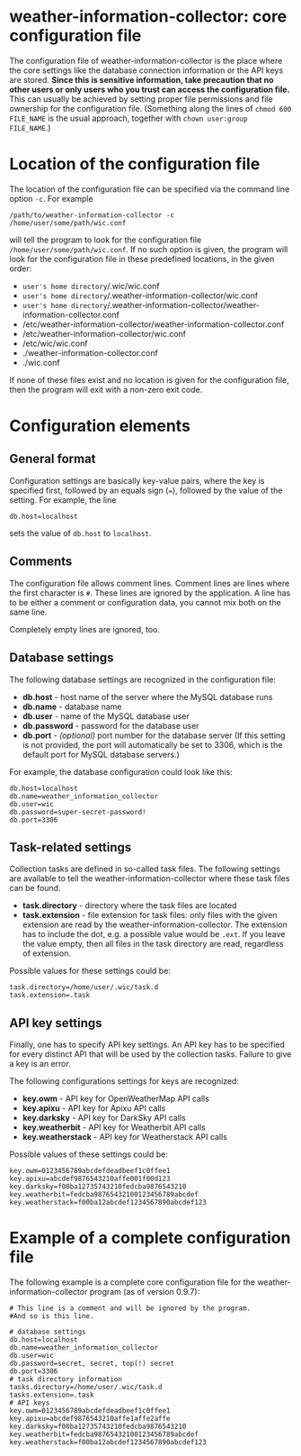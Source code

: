 # weather-information-collector: core configuration file

The configuration file of weather-information-collector is the place where the
core settings like the database connection information or the API keys are
stored. **Since this is sensitive information, take precaution that no other
users or only users who you trust can access the configuration file.** This can
usually be achieved by setting proper file permissions and file ownership for
the configuration file. (Something along the lines of `chmod 600 FILE_NAME` is
the usual approach, together with `chown user:group FILE_NAME`.)

# Location of the configuration file

The location of the configuration file can be specified via the command line
option `-c`. For example

    /path/to/weather-information-collector -c /home/user/some/path/wic.conf

will tell the program to look for the configuration file
`/home/user/some/path/wic.conf`. If no such option is given, the program will
look for the configuration file in these predefined locations, in the given
order:

* `user's home directory`/.wic/wic.conf
* `user's home directory`/.weather-information-collector/wic.conf
* `user's home directory`/.weather-information-collector/weather-information-collector.conf
* /etc/weather-information-collector/weather-information-collector.conf
* /etc/weather-information-collector/wic.conf
* /etc/wic/wic.conf
* ./weather-information-collector.conf
* ./wic.conf

If none of these files exist and no location is given for the configuration
file, then the program will exit with a non-zero exit code.

# Configuration elements

## General format

Configuration settings are basically key-value pairs, where the key is specified
first, followed by an equals sign (`=`), followed by the value of the setting.
For example, the line

    db.host=localhost

sets the value of `db.host` to `localhost`.

## Comments

The configuration file allows comment lines. Comment lines are lines where the
first character is `#`. These lines are ignored by the application. A line has
to be either a comment or configuration data, you cannot mix both on the same
line.

Completely empty lines are ignored, too.

## Database settings

The following database settings are recognized in the configuration file:

* **db.host** - host name of the server where the MySQL database runs
* **db.name** - database name
* **db.user** - name of the MySQL database user
* **db.password** - password for the database user
* **db.port** - _(optional)_ port number for the database server
  (If this setting is not provided, the port will automatically be set to 3306,
   which is the default port for MySQL database servers.)

For example, the database configuration could look like this:

    db.host=localhost
    db.name=weather_information_collector
    db.user=wic
    db.password=super-secret-password!
    db.port=3306

## Task-related settings

Collection tasks are defined in so-called task files. The following settings
are available to tell the weather-information-collector where these task files
can be found.

* **task.directory** - directory where the task files are located
* **task.extension** - file extension for task files: only files with the given
  extension are read by the weather-information-collector. The extension has to
  include the dot, e.g. a possible value would be `.ext`. If you leave the value
  empty, then all files in the task directory are read, regardless of extension.

Possible values for these settings could be:

    task.directory=/home/user/.wic/task.d
    task.extension=.task

## API key settings

Finally, one has to specify API key settings. An API key has to be specified for
every distinct API that will be used by the collection tasks. Failure to give a
key is an error.

The following configurations settings for keys are recognized:

* **key.owm** - API key for OpenWeatherMap API calls
* **key.apixu** - API key for Apixu API calls
* **key.darksky** - API key for DarkSky API calls
* **key.weatherbit** - API key for Weatherbit API calls
* **key.weatherstack** - API key for Weatherstack API calls

Possible values of these settings could be:

    key.owm=0123456789abcdefdeadbeef1c0ffee1
    key.apixu=abcdef9876543210affe001f00d123
    key.darksky=f00ba12735743210fedcba9876543210
    key.weatherbit=fedcba98765432100123456789abcdef
    key.weatherstack=f00ba12abcdef1234567890abcdef123

# Example of a complete configuration file

The following example is a complete core configuration file for the
weather-information-collector program (as of version 0.9.7):

    # This line is a comment and will be ignored by the program.
    #And so is this line.

    # database settings
    db.host=localhost
    db.name=weather_information_collector
    db.user=wic
    db.password=secret, secret, top(!) secret
    db.port=3306
    # task directory information
    tasks.directory=/home/user/.wic/task.d
    tasks.extension=.task
    # API keys
    key.owm=0123456789abcdefdeadbeef1c0ffee1
    key.apixu=abcdef9876543210affe1affe2affe
    key.darksky=f00ba12735743210fedcba9876543210
    key.weatherbit=fedcba98765432100123456789abcdef
    key.weatherstack=f00ba12abcdef1234567890abcdef123
